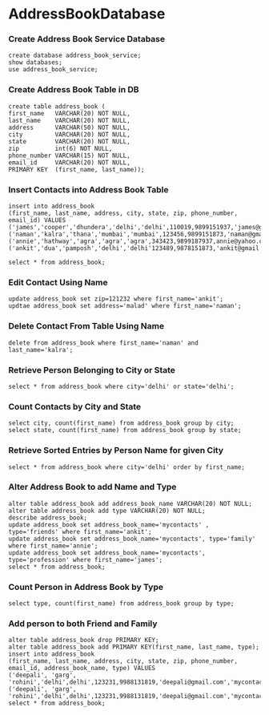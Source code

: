 # AddressBookDatabase

### Create Address Book Service Database
```
create database address_book_service;
show databases;
use address_book_service;
```

### Create Address Book Table in DB
```
create table address_book (
first_name   VARCHAR(20) NOT NULL,
last_name    VARCHAR(20) NOT NULL,
address      VARCHAR(50) NOT NULL,
city         VARCHAR(20) NOT NULL,
state        VARCHAR(20) NOT NULL,
zip          int(6) NOT NULL,
phone_number VARCHAR(15) NOT NULL,
email_id     VARCHAR(20) NOT NULL,
PRIMARY KEY  (first_name, last_name));
```

### Insert Contacts into Address Book Table
```
insert into address_book 
(first_name, last_name, address, city, state, zip, phone_number, email_id) VALUES
('james','cooper','dhundera','delhi','delhi',110019,9899151937,'james@gmail.com'),
('naman','kalra','thana','mumbai','mumbai',123456,9899151873,'naman@gmail.com'),
('annie','hathway','agra','agra','agra',343423,9899187937,annie@yahoo.com),
('ankit','dua','pamposh','delhi','delhi'123489,9878151873,'ankit@gmail.com');
```
```
select * from address_book;
```

### Edit Contact Using Name
```
update address_book set zip=121232 where first_name='ankit';
updtae address_book set address='malad' where first_name='naman';
```

### Delete Contact From Table Using Name
```
delete from address_book where first_name='naman' and last_name='kalra';
```

### Retrieve Person Belonging to City or State
```
select * from address_book where city='delhi' or state='delhi';
```

### Count Contacts by City and State
```
select city, count(first_name) from address_book group by city;
select state, count(first_name) from address_book group by state;
```

### Retrieve Sorted Entries by Person Name for given City
```
select * from address_book where city='delhi' order by first_name;
```

### Alter Address Book to add Name and Type
```
alter table address_book add address_book_name VARCHAR(20) NOT NULL;
alter table address_book add type VARCHAR(20) NOT NULL;
describe address_book;
update address_book set address_book_name='mycontacts' , type='friends' where first_name='ankit';
update address_book set address_book_name='mycontacts', type='family' where first_name='annie';
update address_book set address_book_name='mycontacts', type='profession' where first_name='james';
select * from address_book;
```

### Count Person in Address Book by Type
```
select type, count(first_name) from address_book group by type;
```

### Add person to both Friend and Family
```
alter table address_book drop PRIMARY KEY;
alter table address_book add PRIMARY KEY(first_name, last_name, type);
insert into address_book 
(first_name, last_name, address, city, state, zip, phone_number, email_id, address_book_name, type) VALUES
('deepali', 'garg', 'rohini','delhi',delhi',123231,9988131819,'deepali@gmail.com','mycontacts','family'),
('deepali', 'garg', 'rohini','delhi',delhi',123231,9988131819,'deepali@gmail.com','mycontacts','friends');
select * from address_book;
```

